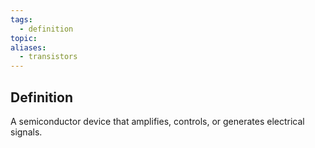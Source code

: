 ```yaml
---
tags:
  - definition
topic: 
aliases:
  - transistors
---
```

## Definition
A semiconductor device that amplifies, controls, or generates electrical signals.